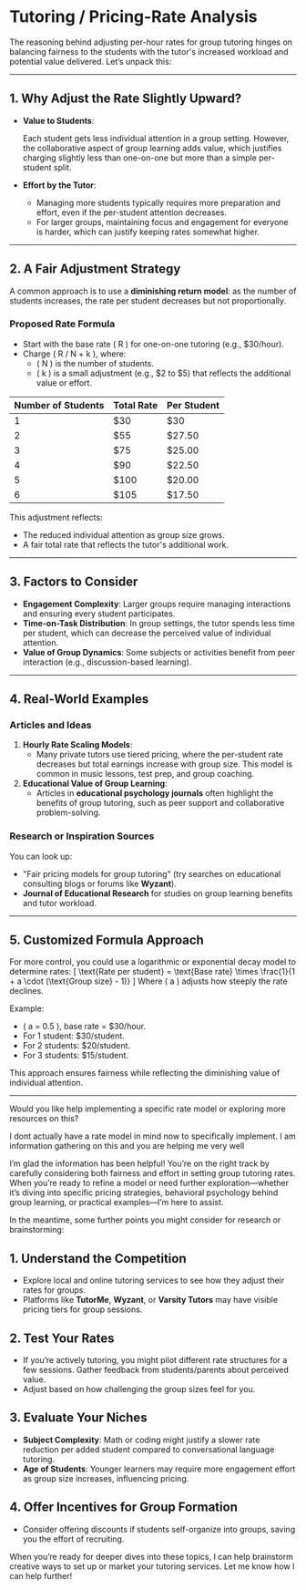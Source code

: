 ﻿# Tutoring / Pricing-Rate Analysis

The reasoning behind adjusting per-hour rates for group tutoring hinges on balancing fairness to the students with the tutor's increased workload and potential value delivered. Let’s unpack this:

---

## **1. Why Adjust the Rate Slightly Upward?**

- **Value to Students**:

  Each student gets less individual attention in a group setting. However, the collaborative aspect of group learning adds value, which justifies charging slightly less than one-on-one but more than a simple per-student split.
- **Effort by the Tutor**:
  - Managing more students typically requires more preparation and effort, even if the per-student attention decreases.
  - For larger groups, maintaining focus and engagement for everyone is harder, which can justify keeping rates somewhat higher.

---

## **2. A Fair Adjustment Strategy**

A common approach is to use a **diminishing return model**: as the number of students increases, the rate per student decreases but not proportionally.

### **Proposed Rate Formula**

- Start with the base rate \( R \) for one-on-one tutoring (e.g., $30/hour).
- Charge \( R / N + k \), where:
  - \( N \) is the number of students.
  - \( k \) is a small adjustment (e.g., $2 to $5) that reflects the additional value or effort.

| Number of Students | Total Rate | Per Student |
|---------------------|------------|-------------|
| 1                   | $30        | $30         |
| 2                   | $55        | $27.50      |
| 3                   | $75        | $25.00      |
| 4                   | $90        | $22.50      |
| 5                   | $100       | $20.00      |
| 6                   | $105       | $17.50      |

This adjustment reflects:

- The reduced individual attention as group size grows.
- A fair total rate that reflects the tutor's additional work.

---

## **3. Factors to Consider**

- **Engagement Complexity**: Larger groups require managing interactions and ensuring every student participates.
- **Time-on-Task Distribution**: In group settings, the tutor spends less time per student, which can decrease the perceived value of individual attention.
- **Value of Group Dynamics**: Some subjects or activities benefit from peer interaction (e.g., discussion-based learning).

---

## **4. Real-World Examples**

### **Articles and Ideas**

1. **Hourly Rate Scaling Models**:
   - Many private tutors use tiered pricing, where the per-student rate decreases but total earnings increase with group size. This model is common in music lessons, test prep, and group coaching.
2. **Educational Value of Group Learning**:
   - Articles in **educational psychology journals** often highlight the benefits of group tutoring, such as peer support and collaborative problem-solving.

### **Research or Inspiration Sources**

You can look up:

- "Fair pricing models for group tutoring" (try searches on educational consulting blogs or forums like **Wyzant**).
- **Journal of Educational Research** for studies on group learning benefits and tutor workload.

---

## **5. Customized Formula Approach**

For more control, you could use a logarithmic or exponential decay model to determine rates:
\[ \text{Rate per student} = \text{Base rate} \times \frac{1}{1 + a \cdot (\text{Group size} - 1)} \]
Where \( a \) adjusts how steeply the rate declines.

Example:

- \( a = 0.5 \), base rate = $30/hour.
- For 1 student: $30/student.
- For 2 students: $20/student.
- For 3 students: $15/student.

This approach ensures fairness while reflecting the diminishing value of individual attention.

---

Would you like help implementing a specific rate model or exploring more resources on this?

I dont actually have a rate model in mind now to specifically implement. I am information gathering on this and you are helping me very well

I’m glad the information has been helpful! You’re on the right track by carefully considering both fairness and effort in setting group tutoring rates. When you’re ready to refine a model or need further exploration—whether it’s diving into specific pricing strategies, behavioral psychology behind group learning, or practical examples—I’m here to assist.

In the meantime, some further points you might consider for research or brainstorming:

## **1. Understand the Competition**

- Explore local and online tutoring services to see how they adjust their rates for groups.
- Platforms like **TutorMe**, **Wyzant**, or **Varsity Tutors** may have visible pricing tiers for group sessions.

## **2. Test Your Rates**

- If you’re actively tutoring, you might pilot different rate structures for a few sessions. Gather feedback from students/parents about perceived value.
- Adjust based on how challenging the group sizes feel for you.

## **3. Evaluate Your Niches**

- **Subject Complexity**: Math or coding might justify a slower rate reduction per added student compared to conversational language tutoring.
- **Age of Students**: Younger learners may require more engagement effort as group size increases, influencing pricing.

## **4. Offer Incentives for Group Formation**

- Consider offering discounts if students self-organize into groups, saving you the effort of recruiting.

When you’re ready for deeper dives into these topics, I can help brainstorm creative ways to set up or market your tutoring services. Let me know how I can help further!
